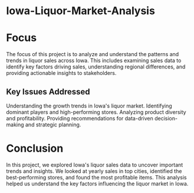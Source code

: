 # Iowa-Liquor-Market-Analysis

# Focus
The focus of this project is to analyze and understand the patterns and trends in liquor sales across Iowa. This includes examining sales data to identify key factors driving sales, understanding regional differences, and providing actionable insights to stakeholders.

## Key Issues Addressed
Understanding the growth trends in Iowa's liquor market.
Identifying dominant players and high-performing stores.
Analyzing product diversity and profitability.
Providing recommendations for data-driven decision-making and strategic planning.

# Conclusion 
In this project, we explored Iowa's liquor sales data to uncover important trends and insights. We looked at yearly sales in top cities, identified the best-performing stores, and found the most profitable items. This analysis helped us understand the key factors influencing the liquor market in Iowa.
